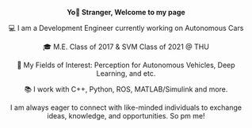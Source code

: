 <!-- <h1 align="center">Hi there, I'm June</h1> -->
<p align="center"><strong>
Yo🤘 Stranger, Welcome to my page</strong></p>
<p align="center">
💻 I am a Development Engineer currently working on Autonomous Cars</p>
<p align="center">
🎓 M.E. Class of 2017 & SVM Class of 2021 @ THU</p>
<p align="center">
💼 My Fields of Interest: Perception for Autonomous Vehicles, Deep Learning, and etc.</p>
<p align="center">
📚 I work with C++, Python, ROS, MATLAB/Simulink and more.</p>
<p align="center">
 I am always eager to connect with like-minded individuals to exchange ideas, knowledge, and opportunities. So pm me!</p>
